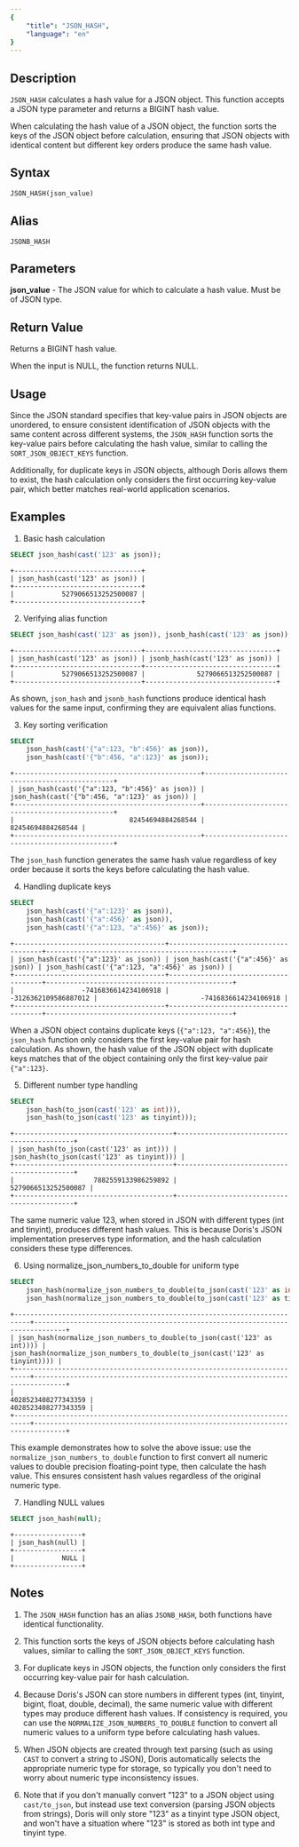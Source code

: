 ```yaml
---
{
    "title": "JSON_HASH",
    "language": "en"
}
---
```


<!-- 
Licensed to the Apache Software Foundation (ASF) under one
or more contributor license agreements.  See the NOTICE file
distributed with this work for additional information
regarding copyright ownership.  The ASF licenses this file
to you under the Apache License, Version 2.0 (the
"License"); you may not use this file except in compliance
with the License.  You may obtain a copy of the License at

  http://www.apache.org/licenses/LICENSE-2.0

Unless required by applicable law or agreed to in writing,
software distributed under the License is distributed on an
"AS IS" BASIS, WITHOUT WARRANTIES OR CONDITIONS OF ANY
KIND, either express or implied.  See the License for the
specific language governing permissions and limitations
under the License.
-->

## Description

`JSON_HASH` calculates a hash value for a JSON object. This function accepts a JSON type parameter and returns a BIGINT hash value.

When calculating the hash value of a JSON object, the function sorts the keys of the JSON object before calculation, ensuring that JSON objects with identical content but different key orders produce the same hash value.

## Syntax

```sql
JSON_HASH(json_value)
```

## Alias

`JSONB_HASH`

## Parameters

**json_value** - The JSON value for which to calculate a hash value. Must be of JSON type.

## Return Value

Returns a BIGINT hash value.

When the input is NULL, the function returns NULL.

## Usage

Since the JSON standard specifies that key-value pairs in JSON objects are unordered, to ensure consistent identification of JSON objects with the same content across different systems, the `JSON_HASH` function sorts the key-value pairs before calculating the hash value, similar to calling the `SORT_JSON_OBJECT_KEYS` function.

Additionally, for duplicate keys in JSON objects, although Doris allows them to exist, the hash calculation only considers the first occurring key-value pair, which better matches real-world application scenarios.

## Examples

1. Basic hash calculation
```sql
SELECT json_hash(cast('123' as json));
```
```text
+--------------------------------+
| json_hash(cast('123' as json)) |
+--------------------------------+
|            5279066513252500087 |
+--------------------------------+
```

2. Verifying alias function
```sql
SELECT json_hash(cast('123' as json)), jsonb_hash(cast('123' as json));
```
```text
+--------------------------------+---------------------------------+
| json_hash(cast('123' as json)) | jsonb_hash(cast('123' as json)) |
+--------------------------------+---------------------------------+
|            5279066513252500087 |             5279066513252500087 |
+--------------------------------+---------------------------------+
```
As shown, `json_hash` and `jsonb_hash` functions produce identical hash values for the same input, confirming they are equivalent alias functions.

3. Key sorting verification
```sql
SELECT 
    json_hash(cast('{"a":123, "b":456}' as json)), 
    json_hash(cast('{"b":456, "a":123}' as json));
```
```text
+-----------------------------------------------+-----------------------------------------------+
| json_hash(cast('{"a":123, "b":456}' as json)) | json_hash(cast('{"b":456, "a":123}' as json)) |
+-----------------------------------------------+-----------------------------------------------+
|                             82454694884268544 |                             82454694884268544 |
+-----------------------------------------------+-----------------------------------------------+
```
The `json_hash` function generates the same hash value regardless of key order because it sorts the keys before calculating the hash value.

4. Handling duplicate keys
```sql
SELECT 
    json_hash(cast('{"a":123}' as json)), 
    json_hash(cast('{"a":456}' as json)), 
    json_hash(cast('{"a":123, "a":456}' as json));
```
```text
+--------------------------------------+--------------------------------------+-----------------------------------------------+
| json_hash(cast('{"a":123}' as json)) | json_hash(cast('{"a":456}' as json)) | json_hash(cast('{"a":123, "a":456}' as json)) |
+--------------------------------------+--------------------------------------+-----------------------------------------------+
|                 -7416836614234106918 |                 -3126362109586887012 |                          -7416836614234106918 |
+--------------------------------------+--------------------------------------+-----------------------------------------------+
```
When a JSON object contains duplicate keys (`{"a":123, "a":456}`), the `json_hash` function only considers the first key-value pair for hash calculation. As shown, the hash value of the JSON object with duplicate keys matches that of the object containing only the first key-value pair `{"a":123}`.

5. Different number type handling
```sql
SELECT 
    json_hash(to_json(cast('123' as int))), 
    json_hash(to_json(cast('123' as tinyint)));
```
```text
+----------------------------------------+--------------------------------------------+
| json_hash(to_json(cast('123' as int))) | json_hash(to_json(cast('123' as tinyint))) |
+----------------------------------------+--------------------------------------------+
|                    7882559133986259892 |                        5279066513252500087 |
+----------------------------------------+--------------------------------------------+
```
The same numeric value 123, when stored in JSON with different types (int and tinyint), produces different hash values. This is because Doris's JSON implementation preserves type information, and the hash calculation considers these type differences.

6. Using normalize_json_numbers_to_double for uniform type
```sql
SELECT 
    json_hash(normalize_json_numbers_to_double(to_json(cast('123' as int)))), 
    json_hash(normalize_json_numbers_to_double(to_json(cast('123' as tinyint))));
```
```text
+--------------------------------------------------------------------------+------------------------------------------------------------------------------+
| json_hash(normalize_json_numbers_to_double(to_json(cast('123' as int)))) | json_hash(normalize_json_numbers_to_double(to_json(cast('123' as tinyint)))) |
+--------------------------------------------------------------------------+------------------------------------------------------------------------------+
|                                                      4028523408277343359 |                                                          4028523408277343359 |
+--------------------------------------------------------------------------+------------------------------------------------------------------------------+
```
This example demonstrates how to solve the above issue: use the `normalize_json_numbers_to_double` function to first convert all numeric values to double precision floating-point type, then calculate the hash value. This ensures consistent hash values regardless of the original numeric type.

7. Handling NULL values
```sql
SELECT json_hash(null);
```
```text
+-----------------+
| json_hash(null) |
+-----------------+
|            NULL |
+-----------------+
```

## Notes

1. The `JSON_HASH` function has an alias `JSONB_HASH`, both functions have identical functionality.

2. This function sorts the keys of JSON objects before calculating hash values, similar to calling the `SORT_JSON_OBJECT_KEYS` function.

3. For duplicate keys in JSON objects, the function only considers the first occurring key-value pair for hash calculation.

4. Because Doris's JSON can store numbers in different types (int, tinyint, bigint, float, double, decimal), the same numeric value with different types may produce different hash values. If consistency is required, you can use the `NORMALIZE_JSON_NUMBERS_TO_DOUBLE` function to convert all numeric values to a uniform type before calculating hash values.

5. When JSON objects are created through text parsing (such as using `CAST` to convert a string to JSON), Doris automatically selects the appropriate numeric type for storage, so typically you don't need to worry about numeric type inconsistency issues.

6. Note that if you don't manually convert "123" to a JSON object using `cast/to_json`, but instead use text conversion (parsing JSON objects from strings), Doris will only store "123" as a tinyint type JSON object, and won't have a situation where "123" is stored as both int type and tinyint type.

